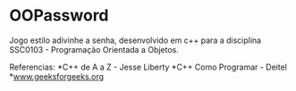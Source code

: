 # OOPassword

Jogo estilo adivinhe a senha, desenvolvido em c++ para a disciplina SSC0103 - Programação Orientada a Objetos. 

Referencias:
*C++ de A a Z - Jesse Liberty
*C++ Como Programar - Deitel
*www.geeksforgeeks.org
